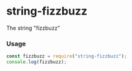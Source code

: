 # string-fizzbuzz
The string "fizzbuzz"

### Usage
```javascript
const fizzbuzz = require("string-fizzbuzz");
console.log(fizzbuzz);
```
